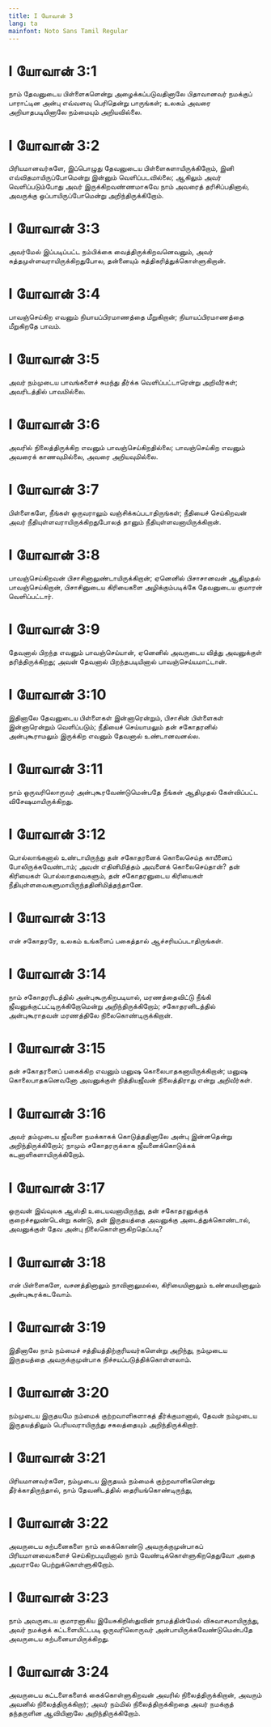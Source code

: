 ```yaml
---
title: I யோவான் 3
lang: ta
mainfont: Noto Sans Tamil Regular
---
```


# I யோவான் 3:1

நாம் தேவனுடைய பிள்ளைகளென்று அழைக்கப்படுவதினாலே பிதாவானவர் நமக்குப் பாராட்டின அன்பு எவ்வளவு பெரிதென்று பாருங்கள்; உலகம் அவரை அறியாதபடியினாலே நம்மையும் அறியவில்லை.

# I யோவான் 3:2

பிரியமானவர்களே, இப்பொழுது தேவனுடைய பிள்ளைகளாயிருக்கிறோம், இனி எவ்விதமாயிருப்போமென்று இன்னும் வெளிப்படவில்லை; ஆகிலும் அவர் வெளிப்படும்போது அவர் இருக்கிறவண்ணமாகவே நாம் அவரைத் தரிசிப்பதினால், அவருக்கு ஒப்பாயிருப்போமென்று அறிந்திருக்கிறோம்.

# I யோவான் 3:3

அவர்மேல் இப்படிப்பட்ட நம்பிக்கை வைத்திருக்கிறவனெவனும், அவர் சுத்தமுள்ளவராயிருக்கிறதுபோல, தன்னையும் சுத்திகரித்துக்கொள்ளுகிறான்.

# I யோவான் 3:4

பாவஞ்செய்கிற எவனும் நியாயப்பிரமாணத்தை மீறுகிறான்; நியாயப்பிரமாணத்தை மீறுகிறதே பாவம்.

# I யோவான் 3:5

அவர் நம்முடைய பாவங்களைச் சுமந்து தீர்க்க வெளிப்பட்டாரென்று அறிவீர்கள்; அவரிடத்தில் பாவமில்லை.

# I யோவான் 3:6

அவரில் நிலைத்திருக்கிற எவனும் பாவஞ்செய்கிறதில்லை; பாவஞ்செய்கிற எவனும் அவரைக் காணவுமில்லை, அவரை அறியவுமில்லை.

# I யோவான் 3:7

பிள்ளைகளே, நீங்கள் ஒருவராலும் வஞ்சிக்கப்படாதிருங்கள்; நீதியைச் செய்கிறவன் அவர் நீதியுள்ளவராயிருக்கிறதுபோலத் தானும் நீதியுள்ளவனாயிருக்கிறான்.

# I யோவான் 3:8

பாவஞ்செய்கிறவன் பிசாசினாலுண்டாயிருக்கிறான்; ஏனெனில் பிசாசானவன் ஆதிமுதல் பாவஞ்செய்கிறான், பிசாசினுடைய கிரியைகளை அழிக்கும்படிக்கே தேவனுடைய குமாரன் வெளிப்பட்டார்.

# I யோவான் 3:9

தேவனால் பிறந்த எவனும் பாவஞ்செய்யான், ஏனெனில் அவருடைய வித்து அவனுக்குள் தரித்திருக்கிறது; அவன் தேவனால் பிறந்தபடியினால் பாவஞ்செய்யமாட்டான்.

# I யோவான் 3:10

இதினாலே தேவனுடைய பிள்ளைகள் இன்னாரென்றும், பிசாசின் பிள்ளைகள் இன்னாரென்றும் வெளிப்படும்; நீதியைச் செய்யாமலும் தன் சகோதரனில் அன்புகூராமலும் இருக்கிற எவனும் தேவனால் உண்டானவனல்ல.

# I யோவான் 3:11

நாம் ஒருவரிலொருவர் அன்புகூரவேண்டுமென்பதே நீங்கள் ஆதிமுதல் கேள்விப்பட்ட விசேஷமாயிருக்கிறது.

# I யோவான் 3:12

பொல்லாங்கனால் உண்டாயிருந்து தன் சகோதரனைக் கொலைசெய்த காயீனைப் போலிருக்கவேண்டாம்; அவன் எதினிமித்தம் அவனைக் கொலைசெய்தான்? தன் கிரியைகள் பொல்லாதவைகளும், தன் சகோதரனுடைய கிரியைகள் நீதியுள்ளவைகளுமாயிருந்ததினிமித்தந்தானே.

# I யோவான் 3:13

என் சகோதரரே, உலகம் உங்களைப் பகைத்தால் ஆச்சரியப்படாதிருங்கள்.

# I யோவான் 3:14

நாம் சகோதரரிடத்தில் அன்புகூருகிறபடியால், மரணத்தைவிட்டு நீங்கி ஜீவனுக்குட்பட்டிருக்கிறோமென்று அறிந்திருக்கிறோம்; சகோதரனிடத்தில் அன்புகூராதவன் மரணத்திலே நிலைகொண்டிருக்கிறான்.

# I யோவான் 3:15

தன் சகோதரனைப் பகைக்கிற எவனும் மனுஷ கொலைபாதகனாயிருக்கிறான்; மனுஷ கொலைபாதகனெவனோ அவனுக்குள் நித்தியஜீவன் நிலைத்திராது என்று அறிவீர்கள்.

# I யோவான் 3:16

அவர் தம்முடைய ஜீவனை நமக்காகக் கொடுத்ததினாலே அன்பு இன்னதென்று அறிந்திருக்கிறோம்; நாமும் சகோதரருக்காக ஜீவனைக்கொடுக்கக் கடனாளிகளாயிருக்கிறோம்.

# I யோவான் 3:17

ஒருவன் இவ்வுலக ஆஸ்தி உடையவனாயிருந்து, தன் சகோதரனுக்குக் குறைச்சலுண்டென்று கண்டு, தன் இருதயத்தை அவனுக்கு அடைத்துக்கொண்டால், அவனுக்குள் தேவ அன்பு நிலைகொள்ளுகிறதெப்படி?

# I யோவான் 3:18

என் பிள்ளைகளே, வசனத்தினாலும் நாவினாலுமல்ல, கிரியையினாலும் உண்மையினாலும் அன்புகூரக்கடவோம்.

# I யோவான் 3:19

இதினாலே நாம் நம்மைச் சத்தியத்திற்குரியவர்களென்று அறிந்து, நம்முடைய இருதயத்தை அவருக்குமுன்பாக நிச்சயப்படுத்திக்கொள்ளலாம்.

# I யோவான் 3:20

நம்முடைய இருதயமே நம்மைக் குற்றவாளிகளாகத் தீர்க்குமானால், தேவன் நம்முடைய இருதயத்திலும் பெரியவராயிருந்து சகலத்தையும் அறிந்திருக்கிறார்.

# I யோவான் 3:21

பிரியமானவர்களே, நம்முடைய இருதயம் நம்மைக் குற்றவாளிகளென்று தீர்க்காதிருந்தால், நாம் தேவனிடத்தில் தைரியங்கொண்டிருந்து,

# I யோவான் 3:22

அவருடைய கற்பனைகளை நாம் கைக்கொண்டு அவருக்குமுன்பாகப் பிரியமானவைகளைச் செய்கிறபடியினால் நாம் வேண்டிக்கொள்ளுகிறதெதுவோ அதை அவராலே பெற்றுக்கொள்ளுகிறோம்.

# I யோவான் 3:23

நாம் அவருடைய குமாரனாகிய இயேசுகிறிஸ்துவின் நாமத்தின்மேல் விசுவாசமாயிருந்து, அவர் நமக்குக் கட்டளையிட்டபடி ஒருவரிலொருவர் அன்பாயிருக்கவேண்டுமென்பதே அவருடைய கற்பனையாயிருக்கிறது.

# I யோவான் 3:24

அவருடைய கட்டளைகளைக் கைக்கொள்ளுகிறவன் அவரில் நிலைத்திருக்கிறான், அவரும் அவனில் நிலைத்திருக்கிறார்; அவர் நம்மில் நிலைத்திருக்கிறதை அவர் நமக்குத் தந்தருளின ஆவியினாலே அறிந்திருக்கிறோம்.

